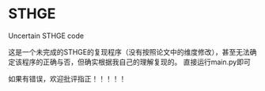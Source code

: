 # STHGE
Uncertain STHGE code

这是一个未完成的STHGE的复现程序（没有按照论文中的维度修改），甚至无法确定该程序的正确与否，但确实根据我自己的理解复现的。
直接运行main.py即可

如果有错误，欢迎批评指正！！！！！
